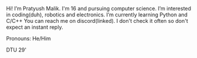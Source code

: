 Hi! I’m Pratyush Malik. I'm 16 and pursuing computer science.
I’m interested in coding(duh), robotics and electronics.
I’m currently learning Python and C/C++
You can reach me on discord(linked). I don't check it often so don't expect an instant reply.

Pronouns: He/Him

DTU 29'

<!---
PratMal/PratMal is a ✨ special ✨ repository because its `README.md` (this file) appears on your GitHub profile.
You can click the Preview link to take a look at your changes.
--->
